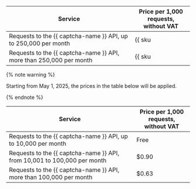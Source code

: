 | Service | Price per 1,000 requests, <br>without VAT |
| ----- | ----- |
| Requests to the {{ captcha-name }} API, up to 250,000 per month | {{ sku|USD|smart_captcha.check.requests.v1|string }} |
| Requests to the {{ captcha-name }} API, more than 250,000 per month | {{ sku|USD|smart_captcha.check.requests.v1|pricingRate.250|string }} |

{% note warning %}

Starting from May 1, 2025, the prices in the table below will be applied.

{% endnote %}

| Service | Price per 1,000 requests, <br>without VAT |
| ----- | ----- |
| Requests to the {{ captcha-name }} API, up to 10,000 per month | Free |
| Requests to the {{ captcha-name }} API, from 10,001 to 100,000 per month | $0.90 |
| Requests to the {{ captcha-name }} API, more than 100,000 per month | $0.63 |